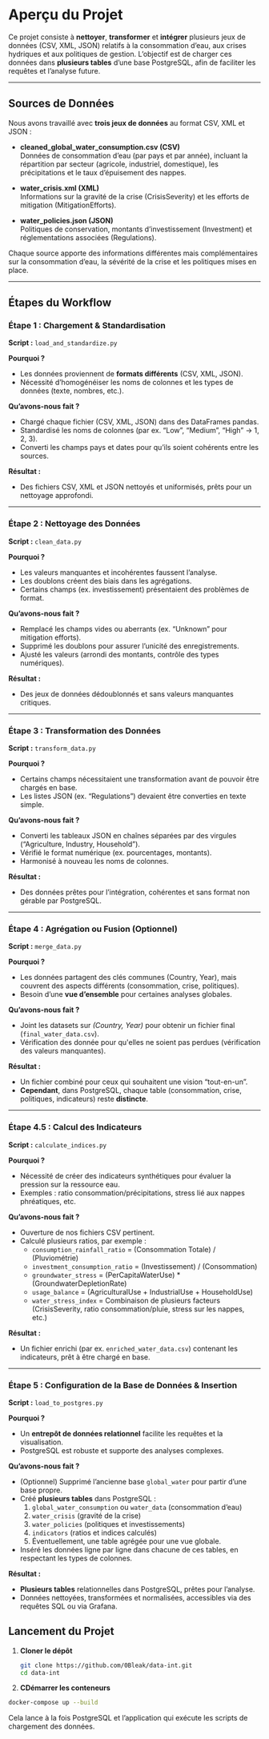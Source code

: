 # Aperçu du Projet

Ce projet consiste à **nettoyer**, **transformer** et **intégrer** plusieurs jeux de données (CSV, XML, JSON) relatifs à la consommation d’eau, aux crises hydriques et aux politiques de gestion. L’objectif est de charger ces données dans **plusieurs tables** d’une base PostgreSQL, afin de faciliter les requêtes et l’analyse future.

---

## Sources de Données

Nous avons travaillé avec **trois jeux de données** au format CSV, XML et JSON :

- **cleaned_global_water_consumption.csv (CSV)**  
  Données de consommation d’eau (par pays et par année), incluant la répartition par secteur (agricole, industriel, domestique), les précipitations et le taux d’épuisement des nappes.

- **water_crisis.xml (XML)**  
  Informations sur la gravité de la crise (CrisisSeverity) et les efforts de mitigation (MitigationEfforts).

- **water_policies.json (JSON)**  
  Politiques de conservation, montants d’investissement (Investment) et réglementations associées (Regulations).

Chaque source apporte des informations différentes mais complémentaires sur la consommation d’eau, la sévérité de la crise et les politiques mises en place.

---

## Étapes du Workflow

### Étape 1 : Chargement & Standardisation
**Script :** `load_and_standardize.py`

**Pourquoi ?**
- Les données proviennent de **formats différents** (CSV, XML, JSON).
- Nécessité d’homogénéiser les noms de colonnes et les types de données (texte, nombres, etc.).

**Qu’avons-nous fait ?**
- Chargé chaque fichier (CSV, XML, JSON) dans des DataFrames pandas.
- Standardisé les noms de colonnes (par ex. “Low”, “Medium”, “High” → 1, 2, 3).
- Converti les champs pays et dates pour qu’ils soient cohérents entre les sources.

**Résultat :**
- Des fichiers CSV, XML et JSON nettoyés et uniformisés, prêts pour un nettoyage approfondi.

---

### Étape 2 : Nettoyage des Données
**Script :** `clean_data.py`

**Pourquoi ?**
- Les valeurs manquantes et incohérentes faussent l’analyse.
- Les doublons créent des biais dans les agrégations.
- Certains champs (ex. investissement) présentaient des problèmes de format.

**Qu’avons-nous fait ?**
- Remplacé les champs vides ou aberrants (ex. “Unknown” pour mitigation efforts).
- Supprimé les doublons pour assurer l’unicité des enregistrements.
- Ajusté les valeurs (arrondi des montants, contrôle des types numériques).

**Résultat :**
- Des jeux de données dédoublonnés et sans valeurs manquantes critiques.

---

### Étape 3 : Transformation des Données
**Script :** `transform_data.py`

**Pourquoi ?**
- Certains champs nécessitaient une transformation avant de pouvoir être chargés en base.
- Les listes JSON (ex. “Regulations”) devaient être converties en texte simple.

**Qu’avons-nous fait ?**
- Converti les tableaux JSON en chaînes séparées par des virgules (“Agriculture, Industry, Household”).
- Vérifié le format numérique (ex. pourcentages, montants).
- Harmonisé à nouveau les noms de colonnes.

**Résultat :**
- Des données prêtes pour l’intégration, cohérentes et sans format non gérable par PostgreSQL.

---

### Étape 4 : Agrégation ou Fusion (Optionnel)
**Script :** `merge_data.py`

**Pourquoi ?**
- Les données partagent des clés communes (Country, Year), mais couvrent des aspects différents (consommation, crise, politiques).
- Besoin d’une **vue d’ensemble** pour certaines analyses globales.

**Qu’avons-nous fait ?**
- Joint les datasets sur *(Country, Year)* pour obtenir un fichier final (`final_water_data.csv`).
- Vérification des donnée pour qu'elles ne soient pas perdues (vérification des valeurs manquantes).

**Résultat :**
- Un fichier combiné pour ceux qui souhaitent une vision “tout-en-un”.
- **Cependant**, dans PostgreSQL, chaque table (consommation, crise, politiques, indicateurs) reste **distincte**.

---

### Étape 4.5 : Calcul des Indicateurs
**Script :** `calculate_indices.py`

**Pourquoi ?**
- Nécessité de créer des indicateurs synthétiques pour évaluer la pression sur la ressource eau.
- Exemples : ratio consommation/précipitations, stress lié aux nappes phréatiques, etc.

**Qu’avons-nous fait ?**
- Ouverture de nos fichiers CSV pertinent.
- Calculé plusieurs ratios, par exemple :  
  - `consumption_rainfall_ratio` = (Consommation Totale) / (Pluviométrie)  
  - `investment_consumption_ratio` = (Investissement) / (Consommation)  
  - `groundwater_stress` = (PerCapitaWaterUse) * (GroundwaterDepletionRate)  
  - `usage_balance` = (AgriculturalUse + IndustrialUse + HouseholdUse)  
  - `water_stress_index` = Combinaison de plusieurs facteurs (CrisisSeverity, ratio consommation/pluie, stress sur les nappes, etc.)

**Résultat :**
- Un fichier enrichi (par ex. `enriched_water_data.csv`) contenant les indicateurs, prêt à être chargé en base.

---

### Étape 5 : Configuration de la Base de Données & Insertion
**Script :** `load_to_postgres.py`

**Pourquoi ?**
- Un **entrepôt de données relationnel** facilite les requêtes et la visualisation.
- PostgreSQL est robuste et supporte des analyses complexes.

**Qu’avons-nous fait ?**
- (Optionnel) Supprimé l’ancienne base `global_water` pour partir d’une base propre.
- Créé **plusieurs tables** dans PostgreSQL :  
  1. `global_water_consumption` ou `water_data` (consommation d’eau)  
  2. `water_crisis` (gravité de la crise)  
  3. `water_policies` (politiques et investissements)  
  4. `indicators` (ratios et indices calculés)  
  5. Éventuellement, une table agrégée pour une vue globale.  
- Inséré les données ligne par ligne dans chacune de ces tables, en respectant les types de colonnes.

**Résultat :**
- **Plusieurs tables** relationnelles dans PostgreSQL, prêtes pour l’analyse.
- Données nettoyées, transformées et normalisées, accessibles via des requêtes SQL ou via Grafana.

## Lancement du Projet

1. **Cloner le dépôt**  
   ```bash
   git clone https://github.com/0Bleak/data-int.git
   cd data-int
   ```

1. **CDémarrer les conteneurs**
```bash
docker-compose up --build
```

Cela lance à la fois PostgreSQL et l’application qui exécute les scripts de chargement des données.